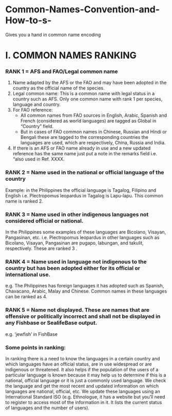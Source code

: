 # Common-Names-Convention-and-How-to-s-
Gives you a hand in common name encoding

# I. COMMON NAMES RANKING

### RANK 1 = AFS and FAO/Legal common name

1. Name adapted by the AFS or the FAO and may have been adopted in the country as the official name of the species. 
2. Legal common name: This is a common name with legal status in a country such as AFS. Only one common name with rank 1 
   per species, language and country. 
3. For FAO reference:
   * All common names from FAO sources in English, Arabic, Spanish and French (considered as world languages) are tagged 
     as Global in “Country” field. 
   * But in cases of FAO common names in Chinese, Russian and Hindi or Bengali these are tagged to the corresponding 
     countries the languages are used, which are respectively, China, Russia and India.
4. If there is an AFS or FAO name already in use and a new updated reference has the same name just put a note in the 
   remarks field   i.e. “also used in Ref. XXXX.


### RANK 2 = Name used in the national or official language of the country
   Example: in the Philippines the official language is Tagalog, Filipino and English 
   i.e. Plectropomus leopardus  in Tagalog is Lapu-lapu. This common name is ranked 2.


### RANK 3 = Name used in other indigenous languages not considered official or national. 
   In the Philippines some examples of these languages are Bicolano, Visayan, Pangasinan, etc. 
   i.e. Plectropomus leopardus in other languages such as Bicolano, Visayan, Pangasinan are pugapo, labungan, and takulit, 
        respectively. These are ranked 3 . 

### RANK 4 = Name used in language not indigenous to the country but has been adopted either for its official or international use. 
   e.g. The Philippines has foreign languages it has adopted such as Spanish, Chavacano, Arabic, Malay and Chinese. Common 
        names in these languages can be ranked as 4. 

### RANK 5 = Name not displayed. These are names that are offensive or politically incorrect and shall not be displayed in any Fishbase or SealifeBase output.  
   e.g. ‘jewfish’ in FishBase



### Some points in ranking:

     
In ranking there is a need to know the languages in a certain country and which languages have an official status,
are in use widespread or are indigenous or threatened. It also helps if the population of the users of a particular language is known because it may help us to determine if this is a national, official language or it is just a commonly used language. We check the language and get the most recent and updated information on which languages are national, official, etc. We update these languages using an International Standard ISO (e.g.  Ethnologue, it has a website but you’ll need to register to access most of the information in it. It lists the current status of languages and the number of users). 
